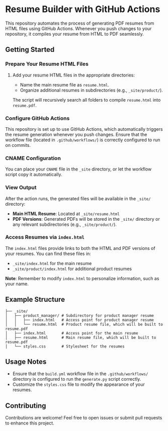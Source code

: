# Resume Builder with GitHub Actions

This repository automates the process of generating PDF resumes from HTML files using GitHub Actions. Whenever you push changes to your repository, it compiles your resume from HTML to PDF seamlessly.

## Getting Started

### Prepare Your Resume HTML Files

1. Add your resume HTML files in the appropriate directories:
   - Name the main resume file as `resume.html`.
   - Organize additional resumes in subdirectories (e.g., `_site/product/`).

   The script will recursively search all folders to compile `resume.html` into `resume.pdf`.

### Configure GitHub Actions

This repository is set up to use GitHub Actions, which automatically triggers the resume generation whenever you push changes. Ensure that the workflow file (located in `.github/workflows/`) is correctly configured to run on commits.

### CNAME Configuration

You can place your `CNAME` file in the `_site` directory, or let the workflow script copy it automatically.

### View Output

After the action runs, the generated files will be available in the `_site/` directory:

- **Main HTML Resume**: Located at `_site/resume.html`
- **PDF Versions**: Generated PDFs will be stored in the `_site/` directory or any relevant subdirectories (e.g., `_site/product/`).

### Access Resumes via `index.html`

The `index.html` files provide links to both the HTML and PDF versions of your resumes. You can find these files in:

- `_site/index.html` for the main resume
- `_site/product/index.html` for additional product resumes

**Note**: Remember to modify `index.html` to personalize information, such as your name.

## Example Structure

```plaintext
├── _site/            
│   ├── product_manager/ # Subdirectory for product manager resume
│   │   ├── index.html   # Access point for product manager resume
│   │   └── resume.html  # Product resume file, which will be built to resume.pdf
│   ├── index.html       # Access point for the main resume
│   ├── resume.html      # Main resume file, which will be built to resume.pdf
│   └── styles.css       # Stylesheet for the resumes
```

## Usage Notes

- Ensure that the `build.yml` workflow file in the `.github/workflows/` directory is configured to run the `generate.py` script correctly.
- Customize the `styles.css` file to modify the appearance of your resumes.

## Contributing

Contributions are welcome! Feel free to open issues or submit pull requests to enhance this project.
```